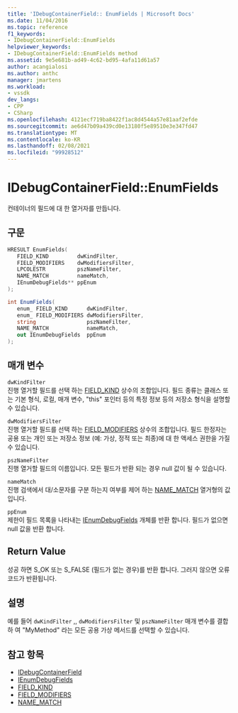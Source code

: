 ```yaml
---
title: 'IDebugContainerField:: EnumFields | Microsoft Docs'
ms.date: 11/04/2016
ms.topic: reference
f1_keywords:
- IDebugContainerField::EnumFields
helpviewer_keywords:
- IDebugContainerField::EnumFields method
ms.assetid: 9e5e681b-ad49-4c62-bd95-4afa11d61a57
author: acangialosi
ms.author: anthc
manager: jmartens
ms.workload:
- vssdk
dev_langs:
- CPP
- CSharp
ms.openlocfilehash: 4121ecf719ba8422f1ac8d4544a57e81aaf2efde
ms.sourcegitcommit: ae6d47b09a439cd0e13180f5e89510e3e347fd47
ms.translationtype: MT
ms.contentlocale: ko-KR
ms.lasthandoff: 02/08/2021
ms.locfileid: "99928512"
---
```

# <a name="idebugcontainerfieldenumfields"></a>IDebugContainerField::EnumFields
컨테이너의 필드에 대 한 열거자를 만듭니다.

## <a name="syntax"></a>구문

```cpp
HRESULT EnumFields( 
   FIELD_KIND         dwKindFilter,
   FIELD_MODIFIERS    dwModifiersFilter,
   LPCOLESTR          pszNameFilter,
   NAME_MATCH         nameMatch,
   IEnumDebugFields** ppEnum
);
```

```csharp
int EnumFields(
   enum_ FIELD_KIND      dwKindFilter,
   enum_ FIELD_MODIFIERS dwModifiersFilter,
   string                pszNameFilter,
   NAME_MATCH            nameMatch,
   out IEnumDebugFields  ppEnum
);
```

## <a name="parameters"></a>매개 변수
`dwKindFilter`\
진행 열거할 필드를 선택 하는 [FIELD_KIND](../../../extensibility/debugger/reference/field-kind.md) 상수의 조합입니다. 필드 종류는 클래스 또는 기본 형식, 로컬, 매개 변수, "this" 포인터 등의 특정 정보 등의 저장소 형식을 설명할 수 있습니다.

`dwModifiersFilter`\
진행 열거할 필드를 선택 하는 [FIELD_MODIFIERS](../../../extensibility/debugger/reference/field-modifiers.md) 상수의 조합입니다. 필드 한정자는 공용 또는 개인 또는 저장소 정보 (예: 가상, 정적 또는 최종)에 대 한 액세스 권한을 가질 수 있습니다.

`pszNameFilter`\
진행 열거할 필드의 이름입니다. 모든 필드가 반환 되는 경우 null 값이 될 수 있습니다.

`nameMatch`\
진행 검색에서 대/소문자를 구분 하는지 여부를 제어 하는 [NAME_MATCH](../../../extensibility/debugger/reference/name-match.md) 열거형의 값입니다.

`ppEnum`\
제한이 필드 목록을 나타내는 [IEnumDebugFields](../../../extensibility/debugger/reference/ienumdebugfields.md) 개체를 반환 합니다. 필드가 없으면 null 값을 반환 합니다.

## <a name="return-value"></a>Return Value
 성공 하면 S_OK 또는 S_FALSE (필드가 없는 경우)를 반환 합니다. 그러지 않으면 오류 코드가 반환됩니다.

## <a name="remarks"></a>설명
 예를 들어 `dwKindFilter` ,, `dwModifiersFilter` 및 `pszNameFilter` 매개 변수를 결합 하 여 "MyMethod" 라는 모든 공용 가상 메서드를 선택할 수 있습니다.

## <a name="see-also"></a>참고 항목
- [IDebugContainerField](../../../extensibility/debugger/reference/idebugcontainerfield.md)
- [IEnumDebugFields](../../../extensibility/debugger/reference/ienumdebugfields.md)
- [FIELD_KIND](../../../extensibility/debugger/reference/field-kind.md)
- [FIELD_MODIFIERS](../../../extensibility/debugger/reference/field-modifiers.md)
- [NAME_MATCH](../../../extensibility/debugger/reference/name-match.md)
